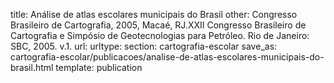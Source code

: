 title: Análise de atlas escolares municipais do Brasil
other: Congresso Brasileiro de Cartografia, 2005, Macaé, RJ.XXII Congresso Brasileiro de Cartografia e Simpósio de Geotecnologias para Petróleo. Rio de Janeiro: SBC, 2005. v.1.
url:
urltype:
section: cartografia-escolar
save_as: cartografia-escolar/publicacoes/analise-de-atlas-escolares-municipais-do-brasil.html
template: publication
